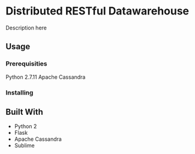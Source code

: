 # Distributed RESTful Datawarehouse

Description here

## Usage

### Prerequisities

Python 2.7.11
Apache Cassandra

### Installing


## Built With

* Python 2
* Flask
* Apache Cassandra
* Sublime